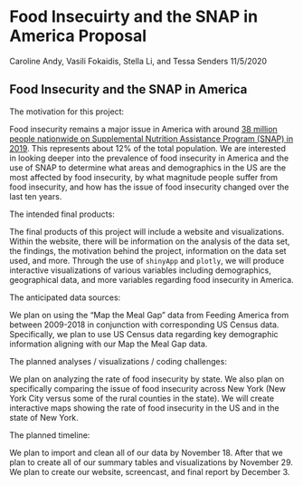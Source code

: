 Food Insecuirty and the SNAP in America Proposal
================
Caroline Andy, Vasili Fokaidis, Stella Li, and Tessa Senders
11/5/2020

## Food Insecurity and the SNAP in America

The motivation for this project:

Food insecurity remains a major issue in America with around [38 million
people nationwide on Supplemental Nutrition Assistance Program (SNAP)
in 2019](https://www.cbpp.org/research/food-assistance/a-closer-look-at-who-benefits-from-snap-state-by-state-fact-sheets#Alabama).
This represents about 12% of the total population. We are interested in
looking deeper into the prevalence of food insecurity in America and the use
of SNAP to determine what areas and demographics in the US are the most
affected by food insecurity, by what magnitude people suffer from food
insecurity, and how has the issue of food insecurity changed over the
last ten years.

The intended final products:

The final products of this project will include a website and
visualizations. Within the website, there will be information on the
analysis of the data set, the findings, the motivation behind the
project, information on the data set used, and more. Through the use of
`shinyApp` and `plotly`, we will produce interactive visualizations of
various variables including demographics, geographical data, and more
variables regarding food insecurity in America.

The anticipated data sources:

We plan on using the “Map the Meal Gap” data from Feeding America from
between 2009-2018 in conjunction with corresponding US Census data.
Specifically, we plan to use US Census data regarding key demographic
information aligning with our Map the Meal Gap data.

The planned analyses / visualizations / coding challenges:

We plan on analyzing the rate of food insecurity by state. We also plan
on specifically comparing the issue of food insecurity across New York
(New York City versus some of the rural counties in the state). We will
create interactive maps showing the rate of food insecurity in the US
and in the state of New York.

The planned timeline:

We plan to import and clean all of our data by November 18. After that
we plan to create all of our summary tables and visualizations by
November 29. We plan to create our website, screencast, and final report
by December 3.

